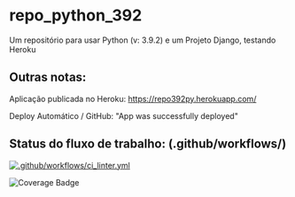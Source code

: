 # repo_python_392

Um repositório para usar Python (v: 3.9.2) e um Projeto Django, testando Heroku


## Outras notas:

Aplicação publicada no Heroku:
https://repo392py.herokuapp.com/

Deploy Automático / GitHub: "App was successfully deployed"

## Status do fluxo de trabalho: (.github/workflows/)

[![.github/workflows/ci_linter.yml](https://github.com/fernandolcouto/repo_py392/actions/workflows/ci_linter.yml/badge.svg)](https://github.com/fernandolcouto/repo_py392/actions/workflows/ci_linter.yml/badge.svg)

![Coverage Badge](https://img.shields.io/endpoint?url=https://gist.githubusercontent.com/fernandolcouto/40fb734ba0c82e5b5e04a7656b38c41e/raw/test.json)

